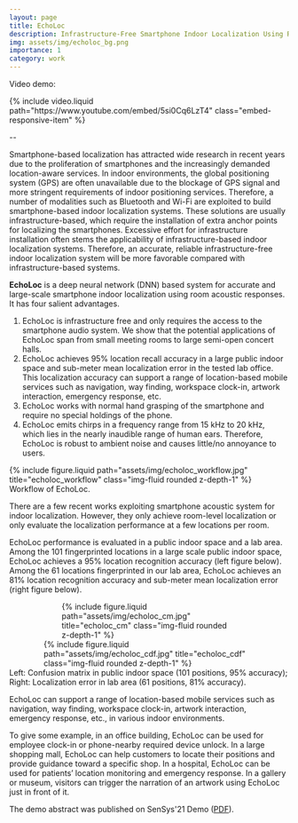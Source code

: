 ```yaml
---
layout: page
title: EchoLoc
description: Infrastructure-Free Smartphone Indoor Localization Using Room Acoustic Responses
img: assets/img/echoloc_bg.png
importance: 1
category: work
---
```


Video demo:


<div class="row">
    <div class="col-sm-12 text-center">
        <div class="embed-responsive embed-responsive-16by9" style="max-width: 800px;">
            {% include video.liquid path="https://www.youtube.com/embed/5si0Cq6LzT4" class="embed-responsive-item" %}
        </div>
    </div>
</div>

--


Smartphone-based localization has attracted wide research in recent years due to the proliferation of smartphones and the increasingly demanded location-aware services. In indoor environments, the global positioning system (GPS) are often unavailable due to the blockage of GPS signal and more stringent requirements of indoor positioning services. Therefore, a number of modalities such as Bluetooth and Wi-Fi are exploited to build smartphone-based indoor localization systems. These solutions are usually infrastructure-based, which require the installation of extra anchor points for localizing the smartphones. Excessive effort for infrastructure installation often stems the applicability of infrastructure-based indoor localization systems. Therefore, an accurate, reliable infrastructure-free indoor localization system will be more favorable compared with infrastructure-based systems.

**EchoLoc** is a deep neural network (DNN) based system for accurate and large-scale smartphone indoor localization using room acoustic responses. It has four salient advantages.
1. EchoLoc is infrastructure free and only requires the access to the smartphone audio system. We show that the potential applications of EchoLoc span from small meeting rooms to large semi-open concert halls.
2. EchoLoc achieves 95% location recall accuracy in a large public indoor space and sub-meter mean localization error in the tested lab office. This localization accuracy can support a range of location-based mobile services such as navigation, way finding, workspace clock-in, artwork interaction, emergency response, etc.
3. EchoLoc works with normal hand grasping of the smartphone and require no special holdings of the phone.
4. EchoLoc emits chirps in a frequency range from 15 kHz to 20 kHz, which lies in the nearly inaudible range of human ears. Therefore, EchoLoc is robust to ambient noise and causes little/no annoyance to users.

<div class="row">
    <div class="col-sm-12 text-center">
        <div style="max-width:600px; margin:auto;">
        {% include figure.liquid path="assets/img/echoloc_workflow.jpg" title="echoloc_workflow" class="img-fluid rounded z-depth-1" %}
        </div>
    </div>
</div>
<div class="caption">
    Workflow of EchoLoc.
</div>


There are a few recent works exploiting smartphone acoustic system for indoor localization. However, they only achieve room-level localization or only evaluate the localization performance at a few locations per room.

EchoLoc performance is evaluated in a public indoor space and a lab area. Among the 101 fingerprinted locations in a large scale public indoor space, EchoLoc achieves a 95% location recognition accuracy (left figure below). Among the 61 locations fingerprinted in our lab area, EchoLoc achieves an 81% location recognition accuracy and sub-meter mean localization error (right figure below).

<div class="image-container">
  <div class="row justify-content-md-center">
    <div class="col-sm-5 mt-3 mt-md-0">
      <div style="max-width:315px; margin:auto;">
      {% include figure.liquid path="assets/img/echoloc_cm.jpg" title="echoloc_cm" class="img-fluid rounded z-depth-1" %}
      </div>
    </div>
    <div class="col-sm-5 mt-3 mt-md-0">
      <div style="max-width:380px; margin:auto;">
      {% include figure.liquid path="assets/img/echoloc_cdf.jpg" title="echoloc_cdf" class="img-fluid rounded z-depth-1" %}
      </div>
    </div>
  </div>
  <div class="caption">
    Left: Confusion matrix in public indoor space (101 positions, 95% accuracy); Right: Localization error in lab area (61 positions, 81% accuracy).
  </div>
</div>


EchoLoc can support a range of location-based mobile services such as navigation, way finding, workspace clock-in, artwork interaction, emergency response, etc., in various indoor environments.

To give some example, in an office building, EchoLoc can be used for employee clock-in or phone-nearby required device unlock. In a large shopping mall, EchoLoc can help customers to locate their positions and provide guidance toward a specific shop. In a hospital, EchoLoc can be used for patients’ location monitoring and emergency response. In a gallery or museum, visitors can trigger the narration of an artwork using EchoLoc just in front of it.

The demo abstract was published on SenSys'21 Demo ([PDF](/assets/pdf/EchoLoc-demo.pdf)).

